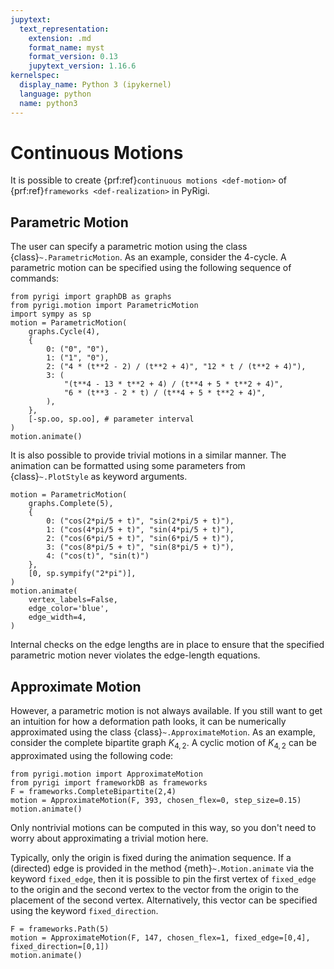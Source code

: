 ```yaml
---
jupytext:
  text_representation:
    extension: .md
    format_name: myst
    format_version: 0.13
    jupytext_version: 1.16.6
kernelspec:
  display_name: Python 3 (ipykernel)
  language: python
  name: python3
---
```


# Continuous Motions

It is possible to create {prf:ref}`continuous motions <def-motion>` of {prf:ref}`frameworks <def-realization>` in PyRigi.

## Parametric Motion

The user can specify a parametric motion using the class {class}`~.ParametricMotion`. 
As an example, consider the 4-cycle. A parametric motion can be specified
using the following sequence of commands:

```{code-cell} ipython3
from pyrigi import graphDB as graphs
from pyrigi.motion import ParametricMotion
import sympy as sp
motion = ParametricMotion(
    graphs.Cycle(4),
    {
        0: ("0", "0"),
        1: ("1", "0"),
        2: ("4 * (t**2 - 2) / (t**2 + 4)", "12 * t / (t**2 + 4)"),
        3: (
            "(t**4 - 13 * t**2 + 4) / (t**4 + 5 * t**2 + 4)",
            "6 * (t**3 - 2 * t) / (t**4 + 5 * t**2 + 4)",
        ),
    },
    [-sp.oo, sp.oo], # parameter interval
)
motion.animate()
```

It is also possible to provide trivial motions in a similar manner.
The animation can be formatted using some parameters from {class}`~.PlotStyle` as keyword arguments.

```{code-cell} ipython3
motion = ParametricMotion(
    graphs.Complete(5),
    {
        0: ("cos(2*pi/5 + t)", "sin(2*pi/5 + t)"),
        1: ("cos(4*pi/5 + t)", "sin(4*pi/5 + t)"),
        2: ("cos(6*pi/5 + t)", "sin(6*pi/5 + t)"),
        3: ("cos(8*pi/5 + t)", "sin(8*pi/5 + t)"),
        4: ("cos(t)", "sin(t)")
    },
    [0, sp.sympify("2*pi")],
)
motion.animate(
    vertex_labels=False,
    edge_color='blue',
    edge_width=4,
)
```

Internal checks on the edge lengths are in place to ensure that the specified parametric motion
never violates the edge-length equations. 


## Approximate Motion

However, a parametric motion is not always available. If you still want to get an
intuition for how a deformation path looks, it can be numerically approximated using
the class {class}`~.ApproximateMotion`. As an example, consider the complete bipartite graph $K_{4,2}$.
A cyclic motion of $K_{4,2}$ can be approximated using the following code:

```{code-cell} ipython3
from pyrigi.motion import ApproximateMotion
from pyrigi import frameworkDB as frameworks
F = frameworks.CompleteBipartite(2,4)
motion = ApproximateMotion(F, 393, chosen_flex=0, step_size=0.15)
motion.animate()
```

Only nontrivial motions can be computed in this way, so you don't need to worry about approximating a
trivial motion here.

Typically, only the origin is fixed during the animation sequence. If a (directed) edge is
provided in the method {meth}`~.Motion.animate` via the keyword `fixed_edge`, then it is possible to
pin the first vertex of `fixed_edge` to the origin and the second vertex to the vector from the origin
to the placement of the second vertex. Alternatively, this vector can be specified using the keyword
``fixed_direction``.

```{code-cell} ipython3
F = frameworks.Path(5)
motion = ApproximateMotion(F, 147, chosen_flex=1, fixed_edge=[0,4], fixed_direction=[0,1])
motion.animate()
```
